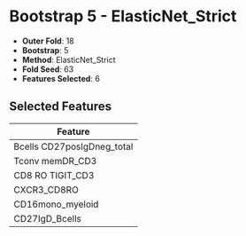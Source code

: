 # Bootstrap 5 - ElasticNet_Strict

- **Outer Fold**: 18
- **Bootstrap**: 5
- **Method**: ElasticNet_Strict
- **Fold Seed**: 63
- **Features Selected**: 6

## Selected Features

| Feature |
|---------|
| Bcells CD27posIgDneg_total |
| Tconv memDR_CD3 |
| CD8 RO TIGIT_CD3 |
| CXCR3_CD8RO |
| CD16mono_myeloid |
| CD27IgD_Bcells |
